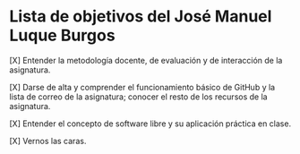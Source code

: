 Lista de objetivos del José Manuel Luque Burgos
===============================================

[X] Entender la metodología docente, de evaluación y de interacción de la asignatura.

[X] Darse de alta y comprender el funcionamiento básico de GitHub y la lista de correo de la asignatura; conocer el resto de los recursos de la asignatura. 

[X] Entender el concepto de software libre y su aplicación práctica en clase. 

[X] Vernos las caras.
